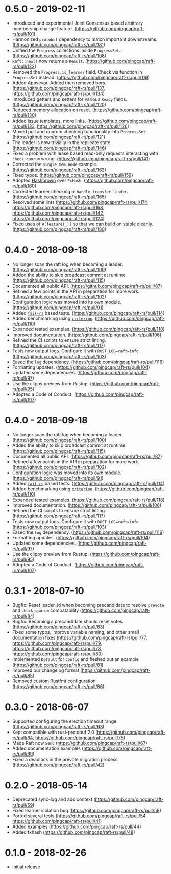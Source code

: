 # 0.5.0 - 2019-02-11

- Introduced and experimental Joint Consensus based arbitrary membership change feature. (https://github.com/pingcap/raft-rs/pull/101)
- Harmonized `protobuf` dependency to match important downstreams. (https://github.com/pingcap/raft-rs/pull/181)
- Unified the `Progress` collections inside `ProgressSet`. (https://github.com/pingcap/raft-rs/pull/108)
- `Raft::new()` now returns a `Result`. (https://github.com/pingcap/raft-rs/pull/122)
- Removed the `Progress.is_learner` field. Check via function in `ProgressSet` instead. (https://github.com/pingcap/raft-rs/pull/119)
- Added Appvevor. Added then removed bors. (https://github.com/pingcap/raft-rs/pull/137, https://github.com/pingcap/raft-rs/pull/134)
- Introduced getters and setters for various `Ready` fields. (https://github.com/pingcap/raft-rs/pull/120)
- Reduced memory allocation on reset. (https://github.com/pingcap/raft-rs/pull/130)
- Added issue templates, more links. (https://github.com/pingcap/raft-rs/pull/133, https://github.com/pingcap/raft-rs/pull/126)
- Moved poll and quorum checking functionality into `ProgressSet`. (https://github.com/pingcap/raft-rs/pull/121)
- The leader is now trivially in the replicate state. (https://github.com/pingcap/raft-rs/pull/146)
- Fixed a problem with lease based read-only requests interacting with `check_quorum` wrong. (https://github.com/pingcap/raft-rs/pull/141)
- Corrected the `single_mem_node` example. (https://github.com/pingcap/raft-rs/pull/162)
- Fixed typos. (https://github.com/pingcap/raft-rs/pull/159)
- Adopted [Hashbrown](https://github.com/Amanieu/hashbrown) over `FxHash`. (https://github.com/pingcap/raft-rs/pull/160)
- Corrected learner checking in `handle_transfer_leader`. (https://github.com/pingcap/raft-rs/pull/165)
- Resolved some lints (https://github.com/pingcap/raft-rs/pull/174, https://github.com/pingcap/raft-rs/pull/168, https://github.com/pingcap/raft-rs/pull/142, https://github.com/pingcap/raft-rs/pull/124)
- Fixed uses of `#[feature(_)]` so that we can build on stable cleanly. (https://github.com/pingcap/raft-rs/pull/180)

# 0.4.0 - 2018-09-18

- No longer scan the raft log when becoming a leader. (https://github.com/pingcap/raft-rs/pull/100)
- Added the ability to skip broadcast commit at runtime. (https://github.com/pingcap/raft-rs/pull/115)
- Documented all public API. (https://github.com/pingcap/raft-rs/pull/87)
- Refined a few points in the API in preparation for more work. (https://github.com/pingcap/raft-rs/pull/102)
- Configuration logic was moved into its own module. (https://github.com/pingcap/raft-rs/pull/91)
- Added [`fail-rs`](https://github.com/pingcap/fail-rs) based tests. (https://github.com/pingcap/raft-rs/pull/114)
- Added benchmarking using [`criterion`](). (https://github.com/pingcap/raft-rs/pull/110)
- Expanded tested examples. (https://github.com/pingcap/raft-rs/pull/118)
- Improved documentation. (https://github.com/pingcap/raft-rs/pull/106)
- Refined the CI scripts to ensure strict linting. (https://github.com/pingcap/raft-rs/pull/117)
- Tests now output logs. Configure it with `RUST_LOG=raft=info`. (https://github.com/pingcap/raft-rs/pull/103)
- Eased the `log` dependency. (https://github.com/pingcap/raft-rs/pull/116)
- Formatting updates. (https://github.com/pingcap/raft-rs/pull/104)
- Updated some dependencies. (https://github.com/pingcap/raft-rs/pull/97)
- Use the clippy preview from Rustup. (https://github.com/pingcap/raft-rs/pull/95)
- Adopted a Code of Conduct. (https://github.com/pingcap/raft-rs/pull/107)

# 0.4.0 - 2018-09-18

- No longer scan the raft log when becoming a leader. (https://github.com/pingcap/raft-rs/pull/100)
- Added the ability to skip broadcast commit at runtime. (https://github.com/pingcap/raft-rs/pull/115)
- Documented all public API. (https://github.com/pingcap/raft-rs/pull/87)
- Refined a few points in the API in preparation for more work. (https://github.com/pingcap/raft-rs/pull/102)
- Configuration logic was moved into its own module. (https://github.com/pingcap/raft-rs/pull/91)
- Added [`fail-rs`](https://github.com/pingcap/fail-rs) based tests. (https://github.com/pingcap/raft-rs/pull/114)
- Added benchmarking using [`criterion`](). (https://github.com/pingcap/raft-rs/pull/110)
- Expanded tested examples. (https://github.com/pingcap/raft-rs/pull/118)
- Improved documentation. (https://github.com/pingcap/raft-rs/pull/106)
- Refined the CI scripts to ensure strict linting. (https://github.com/pingcap/raft-rs/pull/117)
- Tests now output logs. Configure it with `RUST_LOG=raft=info`. (https://github.com/pingcap/raft-rs/pull/103)
- Eased the `log` dependency. (https://github.com/pingcap/raft-rs/pull/116)
- Formatting updates. (https://github.com/pingcap/raft-rs/pull/104)
- Updated some dependencies. (https://github.com/pingcap/raft-rs/pull/97)
- Use the clippy preview from Rustup. (https://github.com/pingcap/raft-rs/pull/95)
- Adopted a Code of Conduct. (https://github.com/pingcap/raft-rs/pull/107)

# 0.3.1 - 2018-07-10

- Bugfix: Reset leader_id when becoming precandidate to resolve `prevote` and `check_quorum` compatability (https://github.com/pingcap/raft-rs/pull/84)
- Bugfix: Becoming a precandidate should reset votes (https://github.com/pingcap/raft-rs/pull/83)
- Fixed some typos, improve variable naming, and other small documentation fixes (https://github.com/pingcap/raft-rs/pull/77, https://github.com/pingcap/raft-rs/pull/79, https://github.com/pingcap/raft-rs/pull/78, https://github.com/pingcap/raft-rs/pull/80)
- Implemented `Default` for `Config` and fleshed out an example (https://github.com/pingcap/raft-rs/pull/81)
- Improved our changelog format (https://github.com/pingcap/raft-rs/pull/85)
- Removed custom Rustfmt configuration (https://github.com/pingcap/raft-rs/pull/86)

# 0.3.0 - 2018-06-07

- Supported configuring the election timeout range (https://github.com/pingcap/raft-rs/pull/63).
- Kept compatible with rust-protobuf 2.0 (https://github.com/pingcap/raft-rs/pull/64, https://github.com/pingcap/raft-rs/pull/75)
- Made Raft now `Send` (https://github.com/pingcap/raft-rs/pull/67)
- Added documentation examples (https://github.com/pingcap/raft-rs/pull/69)
- Fixed a deadlock in the prevote migration process (https://github.com/pingcap/raft-rs/pull/42)

# 0.2.0 - 2018-05-14

- Deprecated sync-log and add context (https://github.com/pingcap/raft-rs/pull/59)
- Fixed learner isolation bug (https://github.com/pingcap/raft-rs/pull/58)
- Ported several tests (https://github.com/pingcap/raft-rs/pull/54, https://github.com/pingcap/raft-rs/pull/41)
- Added examples (https://github.com/pingcap/raft-rs/pull/44)
- Added fxhash (https://github.com/pingcap/raft-rs/pull/48)

# 0.1.0 - 2018-02-26

- initial release
